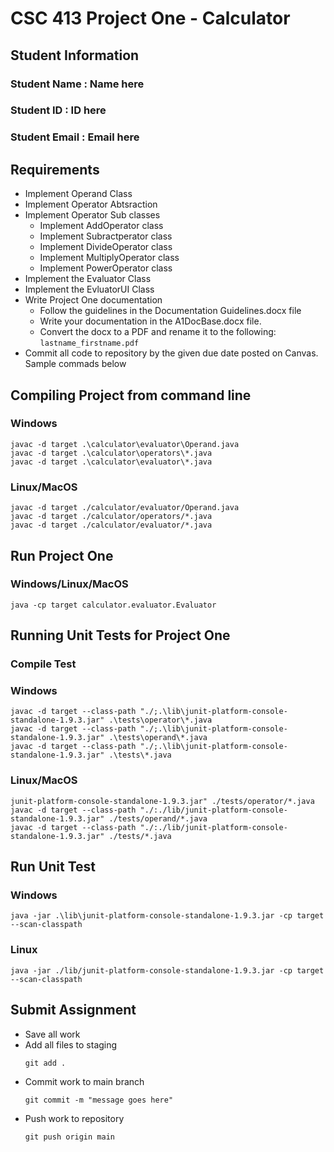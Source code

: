 # CSC 413 Project One - Calculator

## Student Information

### Student Name  : Name here

### Student ID    : ID here

### Student Email : Email here

## Requirements

- Implement Operand Class
- Implement Operator Abtsraction
- Implement Operator Sub classes
    - Implement AddOperator class
    - Implement Subractperator class
    - Implement DivideOperator class
    - Implement MultiplyOperator class
    - Implement PowerOperator class
- Implement the Evaluator Class
- Implement the EvluatorUI Class
- Write Project One documentation
    - Follow the guidelines in the Documentation Guidelines.docx file
    - Write your documentation in the A1DocBase.docx file.
    - Convert the docx to a PDF and rename it to the following:
        `lastname_firstname.pdf`
- Commit all code to repository by the given due date posted on Canvas. Sample commads below


## Compiling Project from command line

### Windows
```
javac -d target .\calculator\evaluator\Operand.java
javac -d target .\calculator\operators\*.java
javac -d target .\calculator\evaluator\*.java
```

### Linux/MacOS
```
javac -d target ./calculator/evaluator/Operand.java
javac -d target ./calculator/operators/*.java
javac -d target ./calculator/evaluator/*.java
```

## Run Project One

### Windows/Linux/MacOS
```
java -cp target calculator.evaluator.Evaluator
```

## Running Unit Tests for Project One

### Compile Test

### Windows
```
javac -d target --class-path "./;.\lib\junit-platform-console-standalone-1.9.3.jar" .\tests\operator\*.java
javac -d target --class-path "./;.\lib\junit-platform-console-standalone-1.9.3.jar" .\tests\operand\*.java
javac -d target --class-path "./;.\lib\junit-platform-console-standalone-1.9.3.jar" .\tests\*.java

```

### Linux/MacOS
```
junit-platform-console-standalone-1.9.3.jar" ./tests/operator/*.java
javac -d target --class-path "./:./lib/junit-platform-console-standalone-1.9.3.jar" ./tests/operand/*.java
javac -d target --class-path "./:./lib/junit-platform-console-standalone-1.9.3.jar" ./tests/*.java
```

## Run Unit Test

### Windows
```
java -jar .\lib\junit-platform-console-standalone-1.9.3.jar -cp target --scan-classpath
```

### Linux
```
java -jar ./lib/junit-platform-console-standalone-1.9.3.jar -cp target --scan-classpath
```

## Submit Assignment
- Save all work
- Add all files to staging
    ```
    git add .
    ```
- Commit work to main branch
    ```
    git commit -m "message goes here"
    ```
- Push work to repository
    ```
    git push origin main
    ```